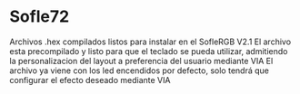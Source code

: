 # Sofle72
Archivos .hex compilados listos para instalar en el SofleRGB V2.1
El archivo esta precompilado y listo para que el teclado se pueda utilizar, admitiendo la personalizacion del layout a preferencia del usuario mediante VIA El archivo ya viene con los led encendidos por defecto, solo tendrá que configurar el efecto deseado mediante VIA
